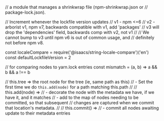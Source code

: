 // a module that manages a shrinkwrap file (npm-shrinkwrap.json or
// package-lock.json).

// Increment whenever the lockfile version updates
// v1 - npm <=6
// v2 - arborist v1, npm v7, backwards compatible with v1, add 'packages'
// v3 will drop the 'dependencies' field, backwards comp with v2, not v1
//
// We cannot bump to v3 until npm v6 is out of common usage, and
// definitely not before npm v8.

const localeCompare = require('@isaacs/string-locale-compare')('en')
const defaultLockfileVersion = 2

// for comparing nodes to yarn.lock entries
const mismatch = (a, b) => a && b && a !== b

// this.tree => the root node for the tree (ie, same path as this)
// - Set the first time we do `this.add(node)` for a path matching this.path
//
// this.add(node) =>
// - decorate the node with the metadata we have, if we have it, and it matches
// - add to the map of nodes needing to be committed, so that subsequent
// changes are captured when we commit that location's metadata.
//
// this.commit() =>
// - commit all nodes awaiting update to their metadata entries
